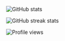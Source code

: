 
![GitHub stats](https://github-readme-stats.vercel.app/api?username=sidwebworks&show_icons=true)  

![GitHub streak stats](https://github-readme-streak-stats.herokuapp.com/?user=sidwebworks)  

![Profile views](https://gpvc.arturio.dev/sidwebworks)  
